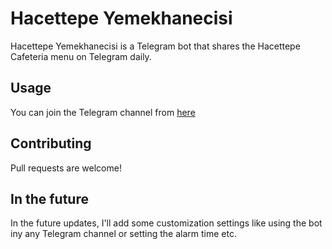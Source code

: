 # Hacettepe Yemekhanecisi
Hacettepe Yemekhanecisi is a Telegram bot that shares the Hacettepe Cafeteria menu on Telegram daily.

## Usage
You can join the Telegram channel from [here](https://t.me/hacettepeyemekhane)

## Contributing
Pull requests are welcome!

## In the future

In the future updates, I'll add some customization settings like using the bot iny any Telegram channel or setting the alarm time etc.

